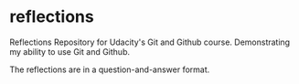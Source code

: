 # reflections

Reflections Repository for Udacity's Git and Github course. Demonstrating my ability to use Git and Github.

The reflections are in a question-and-answer format.
